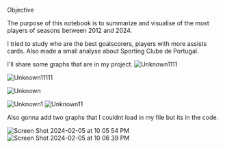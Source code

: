 Objective

The purpose of this notebook is to summarize and visualise of the most players of seasons between 2012 and 2024.

I tried to study who are the best goalscorers, players with more assists cards.
Also made a small analyse about Sporting Clube de Portugal.

I'll share some graphs that are in my project.
![Unknown1111](https://github.com/andrewferreira89/myprojects/assets/147548118/1f11f444-742e-42c3-8085-43c8bd872f98)

![Unknown11111](https://github.com/andrewferreira89/myprojects/assets/147548118/bc460dab-fb9a-456b-b305-8e6a587d5aaa)

![Unknown](https://github.com/andrewferreira89/myprojects/assets/147548118/1fd0aebb-5b50-41e8-8e1e-189efbe65402)

![Unknown1](https://github.com/andrewferreira89/myprojects/assets/147548118/9607a2ce-5a12-4f87-a1f0-88a95a2f417d)
![Unknown11](https://github.com/andrewferreira89/myprojects/assets/147548118/c04fc063-468a-4c90-9cb6-b3961fc4af47)



Also gonna add two graphs that I couldnt load in my file but its in the code.

![Screen Shot 2024-02-05 at 10 05 54 PM](https://github.com/andrewferreira89/myprojects/assets/147548118/0d5df5f8-0207-46cb-a355-760defb0c234)
![Screen Shot 2024-02-05 at 10 06 39 PM](https://github.com/andrewferreira89/myprojects/assets/147548118/41ef503f-da97-4b40-899f-b53cf7bb63ad)























<!---
andrewferreira89/andrewferreira89 is a ✨ special ✨ repository because its `README.md` (this file) appears on your GitHub profile.
You can click the Preview link to take a look at your changes.
--->
